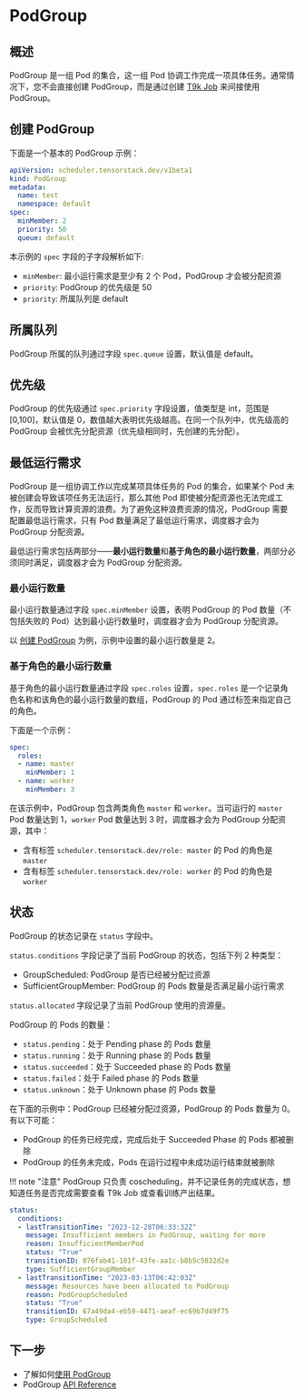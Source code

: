 # PodGroup

## 概述

PodGroup 是一组 Pod 的集合，这一组 Pod 协调工作完成一项具体任务。通常情况下，您不会直接创建 PodGroup，而是通过创建 [T9k Job](../jobs/index.md) 来间接使用 PodGroup。

## 创建 PodGroup

下面是一个基本的 PodGroup 示例：

```yaml
apiVersion: scheduler.tensorstack.dev/v1beta1
kind: PodGroup
metadata:
  name: test
  namespace: default
spec:
  minMember: 2
  priority: 50
  queue: default
```

本示例的 `spec` 字段的子字段解析如下:
* `minMember`: 最小运行需求是至少有 2 个 Pod，PodGroup 才会被分配资源
* `priority`: PodGroup 的优先级是 50
* `priority`: 所属队列是 default

## 所属队列

PodGroup 所属的队列通过字段 `spec.queue` 设置，默认值是 default。

## 优先级

 PodGroup 的优先级通过 `spec.priority` 字段设置，值类型是 int，范围是 [0,100]，默认值是 0，数值越大表明优先级越高。在同一个队列中，优先级高的 PodGroup 会被优先分配资源（优先级相同时，先创建的先分配）。

## 最低运行需求

PodGroup 是一组协调工作以完成某项具体任务的 Pod 的集合，如果某个 Pod 未被创建会导致该项任务无法运行，那么其他 Pod 即使被分配资源也无法完成工作，反而导致计算资源的浪费。为了避免这种浪费资源的情况，PodGroup 需要配置最低运行需求，只有 Pod 数量满足了最低运行需求，调度器才会为 PodGroup 分配资源。

最低运行需求包括两部分——**最小运行数量**和**基于角色的最小运行数量**，两部分必须同时满足，调度器才会为 PodGroup 分配资源。

### 最小运行数量

最小运行数量通过字段 `spec.minMember` 设置，表明 PodGroup 的 Pod 数量（不包括失败的 Pod）达到最小运行数量时，调度器才会为 PodGroup 分配资源。

以 [创建 PodGroup](#创建-podgroup) 为例，示例中设置的最小运行数量是 2。

### 基于角色的最小运行数量

基于角色的最小运行数量通过字段 `spec.roles` 设置，`spec.roles` 是一个记录角色名称和该角色的最小运行数量的数组，PodGroup 的 Pod 通过标签来指定自己的角色。

下面是一个示例：

```yaml
spec:
  roles:
  - name: master
    minMember: 1
  - name: worker
    minMember: 3
```

在该示例中，PodGroup 包含两类角色 `master` 和 `worker`。当可运行的 `master` Pod 数量达到 1，`worker` Pod 数量达到 3 时，调度器才会为 PodGroup 分配资源，其中：

* 含有标签 `scheduler.tensorstack.dev/role: master` 的 Pod 的角色是 `master`
* 含有标签 `scheduler.tensorstack.dev/role: worker` 的 Pod 的角色是 `worker`

## 状态

PodGroup 的状态记录在 `status` 字段中。

`status.conditions` 字段记录了当前 PodGroup 的状态，包括下列 2 种类型：
* GroupScheduled: PodGroup 是否已经被分配过资源
* SufficientGroupMember: PodGroup 的 Pods 数量是否满足最小运行需求

`status.allocated` 字段记录了当前 PodGroup 使用的资源量。

PodGroup 的 Pods 的数量：
* `status.pending`：处于 Pending phase 的 Pods 数量
* `status.running`：处于 Running phase 的 Pods 数量
* `status.succeeded`：处于 Succeeded phase 的 Pods 数量
* `status.failed`：处于 Failed phase 的 Pods 数量
* `status.unknown`：处于 Unknown phase 的 Pods 数量

在下面的示例中：PodGroup 已经被分配过资源，PodGroup 的 Pods 数量为 0。有以下可能：
* PodGroup 的任务已经完成，完成后处于 Succeeded Phase 的 Pods 都被删除
* PodGroup 的任务未完成，Pods 在运行过程中未成功运行结束就被删除

!!! note "注意"
    PodGroup 只负责 coscheduling，并不记录任务的完成状态，想知道任务是否完成需要查看 T9k Job 或查看训练产出结果。

```yaml
status:
  conditions:
  - lastTransitionTime: "2023-12-28T06:33:32Z"
    message: Insufficient members in PodGroup, waiting for more
    reason: InsufficientMemberPod
    status: "True"
    transitionID: 076fab41-181f-43fe-aa1c-b8b5c5832d2e
    type: SufficientGroupMember
  - lastTransitionTime: "2023-03-13T06:42:03Z"
    message: Resources have been allocated to PodGroup
    reason: PodGroupScheduled
    status: "True"
    transitionID: 67a49da4-eb59-4471-aeaf-ec69b7d49f75
    type: GroupScheduled
```

## 下一步

* 了解如何[使用 PodGroup](../../tasks/use-podgroup.md)
* PodGroup [API Reference](../../references/api-reference/scheduler.md#podgroup)
